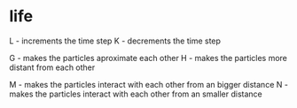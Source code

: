 # life


L - increments the time step
K - decrements the time step

G - makes the particles aproximate each other
H - makes the particles more distant from each other

M - makes the particles interact with each other from an bigger distance
N - makes the particles interact with each other from an smaller distance


